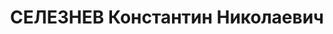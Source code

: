 ---
title: СЕЛЕЗНЕВ Константин Николаевич
description: 'Род. в 1900, Челябинская обл., п. Шумиха. Проживал: Челябинская обл.,
  п. Шумиха.

  Арестован 01.08.1937. Приговор: ВК ВС СССР, 28.12.1937 – ВМН.

  Реабилитирован ВК ВС СССР 26.12.1957'
---